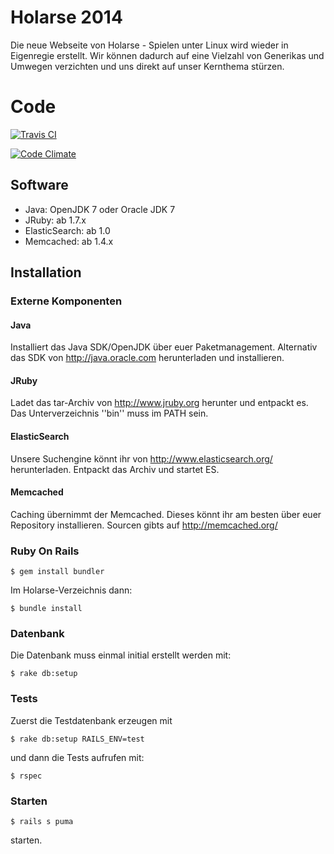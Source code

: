 # Holarse 2014
Die neue Webseite von Holarse - Spielen unter Linux wird wieder in Eigenregie erstellt. Wir können dadurch auf eine Vielzahl von Generikas und Umwegen verzichten und uns direkt auf unser Kernthema stürzen.

# Code
[![Travis CI](https://travis-ci.org/commel/holarse.png)](https://travis-ci.org/commel/holarse)

[![Code Climate](https://codeclimate.com/github/commel/holarse.png)](https://codeclimate.com/github/commel/holarse)

## Software
* Java: OpenJDK 7 oder Oracle JDK 7
* JRuby: ab 1.7.x
* ElasticSearch: ab 1.0
* Memcached: ab 1.4.x

## Installation

### Externe Komponenten

#### Java
Installiert das Java SDK/OpenJDK über euer Paketmanagement. Alternativ das SDK von http://java.oracle.com herunterladen und installieren.

#### JRuby
Ladet das tar-Archiv von http://www.jruby.org herunter und entpackt es. Das Unterverzeichnis ''bin'' muss im PATH sein. 

#### ElasticSearch
Unsere Suchengine könnt ihr von http://www.elasticsearch.org/ herunterladen. Entpackt das Archiv und startet ES. 

#### Memcached
Caching übernimmt der Memcached. Dieses könnt ihr am besten über euer Repository installieren. Sourcen gibts auf http://memcached.org/

### Ruby On Rails
```
$ gem install bundler
``` 
Im Holarse-Verzeichnis dann: 
```
$ bundle install
```

### Datenbank
Die Datenbank muss einmal initial erstellt werden mit:
```
$ rake db:setup
```

### Tests
Zuerst die Testdatenbank erzeugen mit 
```
$ rake db:setup RAILS_ENV=test
``` 
und dann die Tests aufrufen mit: 
```
$ rspec
```

### Starten
```
$ rails s puma
```
starten.

